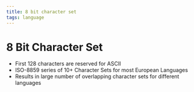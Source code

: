 ```yaml
---
title: 8 bit character set
tags: language
---
```


# 8 Bit Character Set
- First 128 characters are reserved for ASCII
- ISO-8859 series of 10+ Character Sets for most European Languages
- Results in large number of overlapping character sets for different languages














